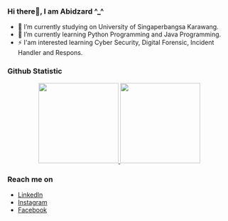 ### Hi there👋, I am Abidzard ^_^

- 🔭 I’m currently studying on University of Singaperbangsa Karawang.
- 🌱 I’m currently learning Python Programming and Java Programming.
- ⚡ I'am interested learning Cyber Security, Digital Forensic, Incident Handler and Respons.

### Github Statistic
<p align="center">
<a href="https://github.com/abidzard">
  <img height="180em" src="https://github-readme-stats-eight-theta.vercel.app/api?username=abidzard&show_icons=true&theme=algolia&include_all_commits=true&count_private=true"/>
  <img height="180em" src="https://github-readme-stats-eight-theta.vercel.app/api/top-langs/?username=abidzard&layout=compact&langs_count=8&theme=algolia"/>
</a>
</p>



### Reach me on
- <a href="https://www.linkedin.com/in/abidzard/">LinkedIn</a>
- <a href="https://www.instagram.com/abdzrdladhst/">Instagram</a>
- <a href="https://www.facebook.com/abidzrd">Facebook</a>

<!-- **abidzard/abidzard** is a ✨ _special_ ✨ repository because its `README.md` (this file) appears on your GitHub profile. -->
